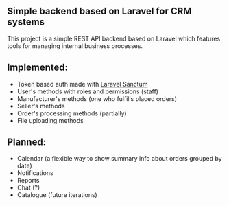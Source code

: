 ## Simple backend based on Laravel for CRM systems

This project is a simple REST API backend based on Laravel which features tools
for managing internal business processes.

## Implemented:
- Token based auth made with [Laravel Sanctum](https://laravel.com/docs/sanctum)
- User's methods with roles and permissions (staff)
- Manufacturer's methods (one who fulfills placed orders)
- Seller's methods
- Order's processing methods (partially)
- File uploading methods

## Planned:
- Calendar (a flexible way to show summary info about orders grouped by date)
- Notifications
- Reports
- Chat (?)
- Catalogue (future iterations)
